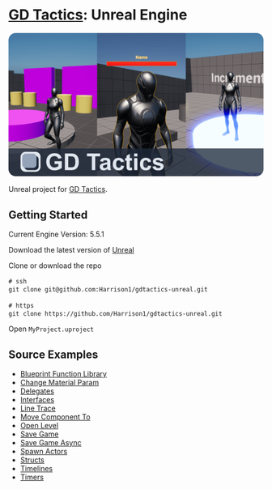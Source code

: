 # [GD Tactics](https://www.gdtactics.com/): Unreal Engine

[![GD Tactics Unreal Engine Project Repo Banner](/image.png)](https://www.gdtactics.com/)

Unreal project for [GD Tactics](https://www.gdtactics.com/).

## Getting Started

Current Engine Version: 5.5.1

Download the latest version of [Unreal](https://www.unrealengine.com/en-US)

Clone or download the repo
```
# ssh
git clone git@github.com:Harrison1/gdtactics-unreal.git

# https
git clone https://github.com/Harrison1/gdtactics-unreal.git
```

Open `MyProject.uproject`

## Source Examples
- [Blueprint Function Library](Source/MyProject/BlueprintFunctionLibrary)
- [Change Material Param](Source/MyProject/ChangeMaterialParam)
- [Delegates](Source/MyProject/Delegates)
- [Interfaces](Source/MyProject/Interfaces)
- [Line Trace](Source/MyProject/LineTrace)
- [Move Component To](Source/MyProject/MoveComponentTo)
- [Open Level](Source/MyProject/OpenLevelBoxComponent)
- [Save Game](Source/MyProject/SaveGame)
- [Save Game Async](Source/MyProject/SaveGameAsync)
- [Spawn Actors](Source/MyProject/SpawnActor)
- [Structs](Source/MyProject/Structs)
- [Timelines](/Source/MyProject/Timelines)
- [Timers](/Source/MyProject/Timers)
